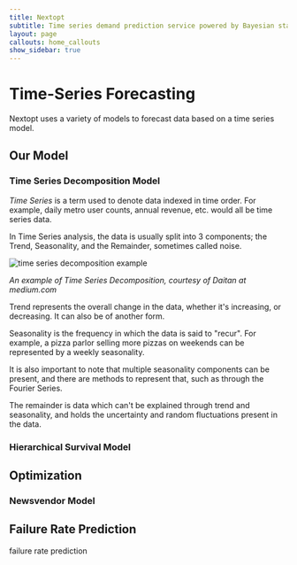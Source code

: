 ```yaml
---
title: Nextopt
subtitle: Time series demand prediction service powered by Bayesian statistics
layout: page
callouts: home_callouts
show_sidebar: true
---
```


# Time-Series Forecasting
 Nextopt uses a variety of models to forecast data based on a time series model.

## Our Model
### Time Series Decomposition Model
*Time Series* is a term used to denote data indexed in time order. For example, daily metro user counts, annual revenue, etc. would all be time series data.

In Time Series analysis, the data is usually split into 3 components; the Trend, Seasonality, and the Remainder, sometimes called noise.

![time series decomposition example](https://miro.medium.com/max/972/1*OIJ3lrWwy7MPtQDS4QPgLg.png)

*An example of Time Series Decomposition, courtesy of Daitan at medium.com*

Trend represents the overall change in the data, whether it's increasing, or decreasing. It can also be of another form.

Seasonality is the frequency in which the data is said to "recur". For example, a pizza parlor selling more pizzas on weekends can be represented by a weekly seasonality. 

It is also important to note that multiple seasonality components can be present, and there are methods to represent that, such as through the Fourier Series.

The remainder is data which can't be explained through trend and seasonality, and holds the uncertainty and random fluctuations present in the data.
### Hierarchical Survival Model
## Optimization
### Newsvendor Model
## Failure Rate Prediction
 failure rate prediction